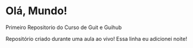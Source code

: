 # Olá, Mundo! 
 Primeiro Repositorio do Curso de Guit e Guihub

Repositório criado durante uma aula ao vivo!
Essa linha eu adicionei noite! 
